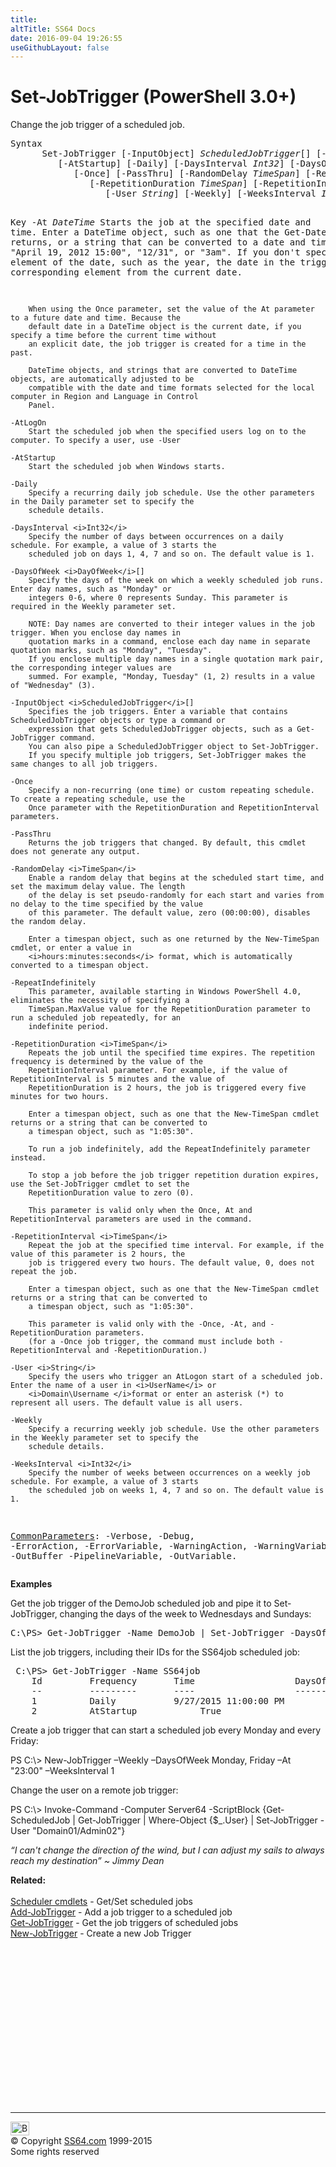 ```yaml
---
title:
altTitle: SS64 Docs
date: 2016-09-04 19:26:55
useGithubLayout: false
---
```

<!-- #BeginLibraryItem "/Library/head_ps.lbi" --><!-- #EndLibraryItem --><h1>Set-JobTrigger (PowerShell 3.0+)</h1> 
<p>Change the job trigger of a scheduled job.</p>
<pre>Syntax
      Set-JobTrigger [-InputObject] <i>ScheduledJobTrigger</i>[] [-At <i>DateTime</i>] [-AtLogOn]
         [-AtStartup] [-Daily] [-DaysInterval <i>Int32</i>] [-DaysOfWeek <i>DayOfWeek</i>[]]
            [-Once] [-PassThru] [-RandomDelay <i>TimeSpan</i>] [-RepeatIndefinitely]
               [-RepetitionDuration <i>TimeSpan</i>] [-RepetitionInterval <i>TimeSpan</i>]
                  [-User <i>String</i>] [-Weekly] [-WeeksInterval <i>Int32</i>] [<a href="common.html"><i>CommonParameters</i></a>]

Key
   -At <i>DateTime</i>
        Starts the job at the specified date and time. Enter a DateTime object, such as one that the Get-Date cmdlet 
        returns, or a string that can be converted to a date and time, such as "April 19, 2012 15:00", "12/31", or 
        "3am". If you don't specify an element of the date, such as the year, the date in the trigger has the 
        corresponding element from the current date.
        
        When using the Once parameter, set the value of the At parameter to a future date and time. Because the 
        default date in a DateTime object is the current date, if you specify a time before the current time without 
        an explicit date, the job trigger is created for a time in the past.
        
        DateTime objects, and strings that are converted to DateTime objects, are automatically adjusted to be 
        compatible with the date and time formats selected for the local computer in Region and Language in Control 
        Panel.
        
    -AtLogOn
        Start the scheduled job when the specified users log on to the computer. To specify a user, use -User
        
    -AtStartup
        Start the scheduled job when Windows starts.
        
    -Daily
        Specify a recurring daily job schedule. Use the other parameters in the Daily parameter set to specify the 
        schedule details.
        
    -DaysInterval <i>Int32</i>
        Specify the number of days between occurrences on a daily schedule. For example, a value of 3 starts the 
        scheduled job on days 1, 4, 7 and so on. The default value is 1.

    -DaysOfWeek <i>DayOfWeek</i>[]
        Specify the days of the week on which a weekly scheduled job runs. Enter day names, such as "Monday" or 
        integers 0-6, where 0 represents Sunday. This parameter is required in the Weekly parameter set.

        NOTE: Day names are converted to their integer values in the job trigger. When you enclose day names in 
        quotation marks in a command, enclose each day name in separate quotation marks, such as "Monday", "Tuesday". 
        If you enclose multiple day names in a single quotation mark pair, the corresponding integer values are 
        summed. For example, "Monday, Tuesday" (1, 2) results in a value of "Wednesday" (3).

    -InputObject <i>ScheduledJobTrigger</i>[]
        Specifies the job triggers. Enter a variable that contains ScheduledJobTrigger objects or type a command or
        expression that gets ScheduledJobTrigger objects, such as a Get-JobTrigger command.
        You can also pipe a ScheduledJobTrigger object to Set-JobTrigger.
        If you specify multiple job triggers, Set-JobTrigger makes the same changes to all job triggers.

    -Once
        Specify a non-recurring (one time) or custom repeating schedule. To create a repeating schedule, use the 
        Once parameter with the RepetitionDuration and RepetitionInterval parameters.

    -PassThru
        Returns the job triggers that changed. By default, this cmdlet does not generate any output.

    -RandomDelay <i>TimeSpan</i>
        Enable a random delay that begins at the scheduled start time, and set the maximum delay value. The length 
        of the delay is set pseudo-randomly for each start and varies from no delay to the time specified by the value 
        of this parameter. The default value, zero (00:00:00), disables the random delay.
        
        Enter a timespan object, such as one returned by the New-TimeSpan cmdlet, or enter a value in 
        <i>hours:minutes:seconds</i> format, which is automatically converted to a timespan object.
        
    -RepeatIndefinitely
        This parameter, available starting in Windows PowerShell 4.0, eliminates the necessity of specifying a 
        TimeSpan.MaxValue value for the RepetitionDuration parameter to run a scheduled job repeatedly, for an 
        indefinite period.

    -RepetitionDuration <i>TimeSpan</i>
        Repeats the job until the specified time expires. The repetition frequency is determined by the value of the 
        RepetitionInterval parameter. For example, if the value of RepetitionInterval is 5 minutes and the value of 
        RepetitionDuration is 2 hours, the job is triggered every five minutes for two hours.

        Enter a timespan object, such as one that the New-TimeSpan cmdlet returns or a string that can be converted to 
        a timespan object, such as "1:05:30".

        To run a job indefinitely, add the RepeatIndefinitely parameter instead.

        To stop a job before the job trigger repetition duration expires, use the Set-JobTrigger cmdlet to set the 
        RepetitionDuration value to zero (0).

        This parameter is valid only when the Once, At and RepetitionInterval parameters are used in the command.

    -RepetitionInterval <i>TimeSpan</i>
        Repeat the job at the specified time interval. For example, if the value of this parameter is 2 hours, the 
        job is triggered every two hours. The default value, 0, does not repeat the job.

        Enter a timespan object, such as one that the New-TimeSpan cmdlet returns or a string that can be converted to 
        a timespan object, such as "1:05:30".

        This parameter is valid only with the -Once, -At, and -RepetitionDuration parameters.
        (for a -Once job trigger, the command must include both -RepetitionInterval and -RepetitionDuration.)

    -User <i>String</i>
        Specify the users who trigger an AtLogon start of a scheduled job. Enter the name of a user in <i>UserName</i> or 
        <i>Domain\Username </i>format or enter an asterisk (*) to represent all users. The default value is all users.

    -Weekly
        Specify a recurring weekly job schedule. Use the other parameters in the Weekly parameter set to specify the 
        schedule details.

    -WeeksInterval <i>Int32</i>
        Specify the number of weeks between occurrences on a weekly job schedule. For example, a value of 3 starts 
        the scheduled job on weeks 1, 4, 7 and so on. The default value is 1.

   <a href="common.html">CommonParameters</a>:
       -Verbose, -Debug, -ErrorAction, -ErrorVariable, -WarningAction, -WarningVariable,
       -OutBuffer -PipelineVariable, -OutVariable.</pre>
<p><b>Examples</b></p>
<p>Get the job trigger of the DemoJob scheduled job and pipe it to Set-JobTrigger, changing the days of the week to  Wednesdays and Sundays:</p>
<pre>C:\PS&gt; Get-JobTrigger -Name DemoJob | Set-JobTrigger -DaysOfWeek "Wednesday", "Sunday" -Passthru</pre>
<p>List the job triggers, including their IDs for the SS64job scheduled job:</p>
<pre> C:\PS&gt; Get-JobTrigger -Name SS64job
    Id         Frequency       Time                   DaysOfWeek              Enabled
    --         ---------       ----                   ----------              -------
    1          Daily           9/27/2015 11:00:00 PM                          True
    2          AtStartup            True</pre>
<p> Create a job trigger that can start a scheduled job every Monday and every Friday:</p>
<p class="code">PS C:\&gt; New-JobTrigger –Weekly –DaysOfWeek Monday, Friday –At "23:00" –WeeksInterval 1</p>
<p>Change the user on a remote job trigger:</p>
<p class="code">PS C:\&gt; Invoke-Command -Computer Server64 -ScriptBlock {Get-ScheduledJob | Get-JobTrigger | Where-Object {$_.User}      | Set-JobTrigger -User "Domain01/Admin02"}</p>
<p class="quote"><i>“I can't change the direction of the wind, but I can adjust my sails to always reach my destination” ~  Jimmy Dean</i></p><p><b>Related:</b><br>
<br>
<a href="scheduler.html">Scheduler cmdlets</a> - Get/Set scheduled jobs<br>
<a href="add-jobtrigger.html">Add-JobTrigger</a> - Add  a job trigger to a scheduled job<br>
<a href="get-jobtrigger.html">Get-JobTrigger</a> - Get the job triggers of scheduled jobs<br>
<a href="new-jobtrigger.html">New-JobTrigger</a> - Create a new Job Trigger<br>
</p><!-- #BeginLibraryItem "/Library/foot_ps.lbi" --><p><script async="" src="//pagead2.googlesyndication.com/pagead/js/adsbygoogle.js"></script>
<!-- PowerShell300 -->
<ins class="adsbygoogle" style="display:inline-block;width:300px;height:250px" data-ad-client="ca-pub-6140977852749469" data-ad-slot="6253539900"></ins>
<script>
(adsbygoogle = window.adsbygoogle || []).push({});
</script></p>
<hr>
<div id="bl" class="footer"><a href="#"><img src="../images/top.png" width="30" height="22" alt="Back to the Top"></a></div>
<div id="br" class="footer, tagline">© Copyright <a href="http://ss64.com/">SS64.com</a> 1999-2015<br>
Some rights reserved</div><!-- #EndLibraryItem -->

